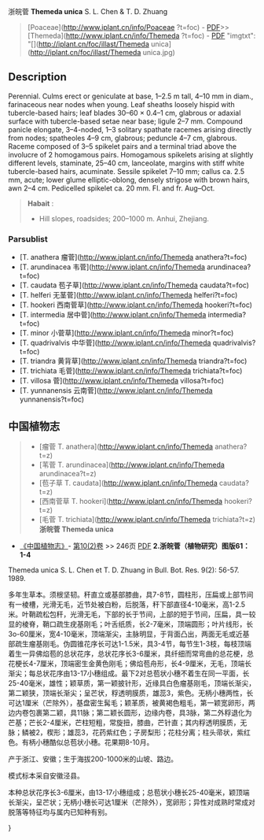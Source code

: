 浙皖菅 **Themeda unica** S. L. Chen & T. D. Zhuang

> [Poaceae](http://www.iplant.cn/info/Poaceae ?t=foc) - [PDF](http://iplant.cn/foc/pdf/Poaceae.pdf)>>[Themeda](http://www.iplant.cn/info/Themeda ?t=foc) - [PDF](http://www.iplant.cn/foc/pdf/Themeda.pdf)
  "imgtxt": "[](http://iplant.cn/foc/illast/Themeda unica](http://iplant.cn/foc/illast/Themeda unica.jpg)

## Description

Perennial. Culms erect or geniculate at base, 1–2.5 m tall, 4–10 mm in diam., farinaceous near nodes when young. Leaf sheaths loosely hispid with tubercle-based hairs; leaf blades 30–60 × 0.4–1 cm, glabrous or adaxial surface with tubercle-based setae near base; ligule 2–7 mm. Compound panicle elongate, 3–4-noded, 1–3 solitary spathate racemes arising directly from nodes; spatheoles 4–9 cm, glabrous; peduncle 4–7 cm, glabrous. Raceme composed of 3–5 spikelet pairs and a terminal triad above the involucre of 2 homogamous pairs. Homogamous spikelets arising at slightly different levels, staminate, 25–40 cm, lanceolate, margins with stiff white tubercle-based hairs, acuminate. Sessile spikelet 7–10 mm; callus ca. 2.5 mm, acute; lower glume elliptic-oblong, densely strigose with brown hairs, awn 2–4 cm. Pedicelled spikelet ca. 20 mm. Fl. and fr. Aug–Oct.
> **Habait** : 
>* Hill slopes, roadsides; 200–1000 m. Anhui, Zhejiang.

### Parsublist

* [T.  anathera  瘤菅](http://www.iplant.cn/info/Themeda anathera?t=foc)
* [T.  arundinacea  韦菅](http://www.iplant.cn/info/Themeda arundinacea?t=foc)
* [T.  caudata  苞子草](http://www.iplant.cn/info/Themeda caudata?t=foc)
* [T.  helferi  无茎菅](http://www.iplant.cn/info/Themeda helferi?t=foc)
* [T.  hookeri  西南菅草](http://www.iplant.cn/info/Themeda hookeri?t=foc)
* [T.  intermedia  居中菅](http://www.iplant.cn/info/Themeda intermedia?t=foc)
* [T.  minor  小菅草](http://www.iplant.cn/info/Themeda minor?t=foc)
* [T.  quadrivalvis  中华菅](http://www.iplant.cn/info/Themeda quadrivalvis?t=foc)
* [T.  triandra  黄背草](http://www.iplant.cn/info/Themeda triandra?t=foc)
* [T.  trichiata  毛菅](http://www.iplant.cn/info/Themeda trichiata?t=foc)
* [T.  villosa  菅](http://www.iplant.cn/info/Themeda villosa?t=foc)
* [T.  yunnanensis  云南菅](http://www.iplant.cn/info/Themeda yunnanensis?t=foc)
## 中国植物志

> * [瘤菅  T.  anathera](http://www.iplant.cn/info/Themeda anathera?t=z)
> * [苇菅  T.  arundinacea](http://www.iplant.cn/info/Themeda arundinacea?t=z)
> * [苞子草  T.  caudata](http://www.iplant.cn/info/Themeda caudata?t=z)
> * [西南菅草  T.  hookeri](http://www.iplant.cn/info/Themeda hookeri?t=z)
> * [毛菅  T.  trichiata](http://www.iplant.cn/info/Themeda trichiata?t=z)
**浙皖菅 Themeda unica**

* [《中国植物志》](http://www.iplant.cn/frps)- [第10(2)卷](http://www.iplant.cn/frps/vol/10(2)) >> 246页 [PDF](http://www.iplant.cn/frps/pdf/10(2)/246.pdf)
**2.浙皖菅（植物研究）图版61：1-4**

Themeda unica S. L. Chen et T. D. Zhuang in Bull. Bot. Res. 9(2): 56-57. 1989.

多年生草本。须根坚韧。秆直立或基部膝曲，具7-8节，圆柱形，压扁或上部节间有一棱槽，光滑无毛，近节处被白粉，后脱落，秆下部直径4-10毫米，高1-2.5米。叶鞘疏松包秆，光滑无毛，下部的长于节间，上部的短于节间，压扁，具一较显的棱脊，鞘口疏生疣基刚毛；叶舌纸质，长2-7毫米，顶端圆形；叶片线形，长3o-60厘米，宽4-10毫米，顶端渐尖，主脉明显，于背面凸出，两面无毛或近基部疏生瘤基刚毛。伪圆锥花序长可达1-1.5米，具3-4节，每节生1-3枝，每枝顶端着生一异佛焰苞的总状花序，总状花序长3-6厘米，具纤细而常弯曲的总花梗，总花梗长4-7厘米，顶端密生金黄色刚毛；佛焰苞舟形，长4-9厘米，无毛，顶端长渐尖；每总状花序由13-17小穗组成。最下2对总苞状小穗不着生在同一平面，长25-40毫米，雄性；颖草质，第一颖披针形，近缘具白色瘤基刚毛，顶端长渐尖，第二颖狭，顶端长渐尖；呈芒状，稃透明膜质，雄蕊3，紫色。无柄小穗两性，长可达1厘米（芒除外），基盘密生髯毛；颖革质，被黄褐色粗毛，第一颖宽卵形，两边内卷包裹第二颖，具11脉；第二颖长圆形，边缘内卷，具3脉，第二外稃退化为芒基；芒长2-4厘米，芒柱短粗，常旋扭，膝曲，芒针直；其内稃透明膜质，无脉；鳞被2，楔形；雄蕊3，花药紫红色；子房梨形；花柱分离；柱头帚状，紫红色。有柄小穗酷似总苞状小穗。花果期8-10月。

产于浙江、安徽；生于海拔200-1000米的山坡、路边。

模式标本采自安徽泾县。

本种总状花序长3-6厘米，由13-17小穗组成；总苞状小穗长25-40毫米，颖顶端长渐尖，呈芒状；无柄小穗长可达1厘米（芒除外），宽卵形；异性对成熟时常成对脱落等特征均与属内已知种有别。

}